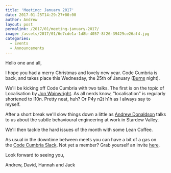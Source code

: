 ```yaml
---
title: 'Meeting: January 2017'
date: 2017-01-25T14:29:27+00:00
author: Andrew
layout: post
permalink: /2017/01/meeting-january-2017/
image: /assets/2017/01/6e7cde1a-1d8b-4057-8f26-39429ce26af4.jpg
categories:
  - Events
  - Announcements
---
```

Hello one and all,

I hope you had a merry Christmas and lovely new year. Code Cumbria is back, and takes place this Wednesday, the 25th of January ([Burns](https://twitter.com/hiraethmarkb) night).

We'll be kicking off Code Cumbria with two talks. The first is on the topic of Localisation by [Jon Wainwright](https://twitter.com/Jon_MacSim). As all nerds know, "localisation" is regularly shortened to l10n. Pretty neat, huh? Or P4y n2t h1h as I always say to myself.

After a short break we'll slow things down a little as [Andrew Donaldson](https://twitter.com/adonaldson) talks to us about the subtle behavioural engineering at work in Stardew Valley.

We'll then tackle the hard issues of the month with some Lean Coffee.

As usual in the downtime between meets you can have a bit of a gas on the [Code Cumbria Slack](https://codecumbria.slack.com/). Not yet a member? Grab yourself an invite [here](https://join.slack.com/t/codecumbria/shared_invite/enQtNjM4MTQ3MzI1OTc1LWY1ODc2MGY3ZjQwOTY0OTViM2Y5NjE4MWIyMmVhNTI3MjQzYWYxZjBmNGQ5ZTQ2NTdjODViM2M5NGI4OWJmNzA).

Look forward to seeing you,

Andrew, David, Hannah and Jack